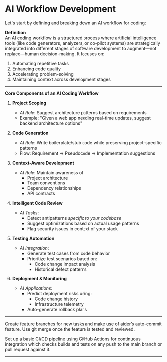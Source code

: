 # AI Workflow Development

Let's start by defining and breaking down an AI workflow for coding:

**Definition**  
An AI coding workflow is a structured process where artificial intelligence tools (like code generators, analyzers, or co-pilot systems) are strategically integrated into different stages of software development to augment—not replace—human decision-making. It focuses on:  
1. Automating repetitive tasks  
2. Enhancing code quality  
3. Accelerating problem-solving  
4. Maintaining context across development stages  

---

**Core Components of an AI Coding Workflow**  
1. **Project Scoping**  
   - *AI Role*: Suggest architecture patterns based on requirements  
   - Example: "Given a web app needing real-time updates, suggest backend architecture options"

2. **Code Generation**  
   - *AI Role*: Write boilerplate/stub code while preserving project-specific patterns  
   - Flow: Requirement → Pseudocode → Implementation suggestions  

3. **Context-Aware Development**  
   - *AI Role*: Maintain awareness of:  
     - Project architecture  
     - Team conventions  
     - Dependency relationships  
     - API contracts  

4. **Intelligent Code Review**  
   - *AI Tasks*:  
     - Detect antipatterns *specific to your codebase*  
     - Suggest optimizations based on actual usage patterns  
     - Flag security issues in context of your stack  

5. **Testing Automation**  
   - *AI Integration*:  
     - Generate test cases from code behavior  
     - Prioritize test scenarios based on:  
       * Code change impact analysis  
       * Historical defect patterns  

6. **Deployment & Monitoring**  
   - *AI Applications*:  
     - Predict deployment risks using:  
       - Code change history  
       - Infrastructure telemetry  
     - Auto-generate rollback plans  

---

Create feature branches for new tasks and make use of aider’s auto-commit feature. Use git merge once the feature is tested and reviewed.

Set up a basic CI/CD pipeline using GitHub Actions for continuous integration which checks builds and tests on any push to the main branch or pull request against it.

---

